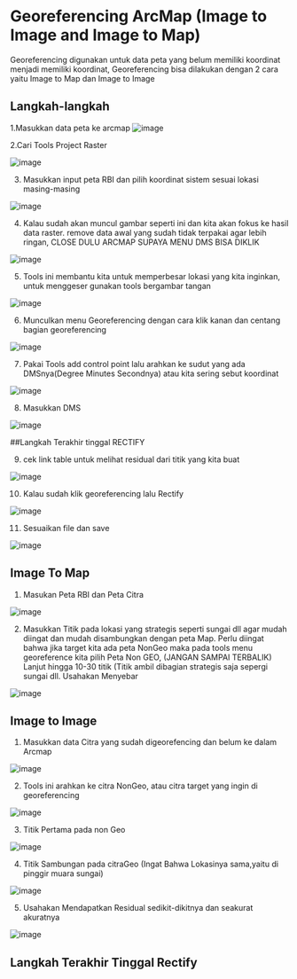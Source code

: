# Georeferencing ArcMap (Image to Image and Image to Map)
Georeferencing digunakan untuk data peta yang belum memiliki koordinat menjadi memiliki koordinat,
Georeferencing bisa dilakukan dengan 2 cara yaitu Image to Map dan Image to Image


## Langkah-langkah
1.Masukkan data peta ke arcmap ![image](https://user-images.githubusercontent.com/87703066/154121937-765268f2-c2d2-447b-a7c2-a25df3192b5a.png)

2.Cari Tools Project Raster 

![image](https://user-images.githubusercontent.com/87703066/154122072-09e6777c-9a0f-4246-99e8-de4b80fb16f9.png)

3. Masukkan input peta RBI dan pilih koordinat sistem sesuai lokasi masing-masing

![image](https://user-images.githubusercontent.com/87703066/154122883-ab8b95c4-eacd-4dee-a8fe-3991c527208f.png)

4. Kalau sudah akan muncul gambar seperti ini dan kita akan fokus ke hasil data raster. remove data awal yang sudah tidak terpakai agar lebih ringan, CLOSE DULU ARCMAP SUPAYA MENU DMS BISA DIKLIK
 
![image](https://user-images.githubusercontent.com/87703066/154123246-6732ba10-fdb3-45f7-8263-17f8225a117c.png)
 
5. Tools ini membantu kita untuk memperbesar lokasi yang kita inginkan, untuk menggeser gunakan tools bergambar tangan
 
 ![image](https://user-images.githubusercontent.com/87703066/154123456-99dfa70a-d3e9-4167-8922-0fc94f62ae00.png)
 
6. Munculkan menu Georeferencing dengan cara klik kanan dan centang bagian georeferencing

![image](https://user-images.githubusercontent.com/87703066/154123606-6417714b-bf10-485f-bed3-42c28ee80c74.png)

7. Pakai Tools add control point lalu arahkan ke sudut yang ada DMSnya(Degree Minutes Secondnya) atau kita sering sebut koordinat

![image](https://user-images.githubusercontent.com/87703066/154128160-81c6af92-87d0-4148-a514-9765e25a42b5.png)

8. Masukkan DMS

![image](https://user-images.githubusercontent.com/87703066/154128219-ca9082b5-3b91-4db5-be40-c097a651163f.png)

##Langkah Terakhir tinggal RECTIFY

9. cek link table untuk melihat residual dari titik yang kita buat

![image](https://user-images.githubusercontent.com/87703066/154129125-cb034b13-ec27-4453-8438-59f5bbd06f7f.png)

10. Kalau sudah klik georeferencing lalu Rectify

![image](https://user-images.githubusercontent.com/87703066/154129247-63647b7a-5cb7-4f55-a173-f32484d6d24d.png)

11. Sesuaikan file dan save

![image](https://user-images.githubusercontent.com/87703066/154129451-6e1c954c-ff38-4fc7-9976-af4b26ff3805.png)


## Image To Map
1. Masukan Peta RBI dan Peta Citra
 
![image](https://user-images.githubusercontent.com/87703066/154129769-665b2650-ac96-49ec-9cda-39f46503af77.png)

2. Masukkan Titik pada lokasi yang strategis seperti sungai dll agar mudah diingat dan mudah disambungkan dengan peta Map. Perlu diingat bahwa jika target kita ada peta NonGeo maka pada tools menu georeference kita pilih Peta Non GEO, (JANGAN SAMPAI TERBALIK) Lanjut hingga 10-30 titik (Titik ambil dibagian strategis saja sepergi sungai dll. Usahakan Menyebar

![image](https://user-images.githubusercontent.com/87703066/154130479-902fcfbe-fa03-41ca-9d90-c579de9783c3.png)


## Image to Image

1. Masukkan data Citra yang sudah digeorefencing dan belum ke dalam Arcmap

![image](https://user-images.githubusercontent.com/87703066/154131049-53747584-3165-4837-957c-a69cdf248e53.png)

2. Tools ini arahkan ke citra NonGeo, atau citra target yang ingin di georeferencing

![image](https://user-images.githubusercontent.com/87703066/154131157-7eda90cb-3331-41e2-bc81-c9fd0c789a62.png)

3. Titik Pertama pada non Geo

![image](https://user-images.githubusercontent.com/87703066/154131263-a9e33f48-a8b4-4a32-b9e2-708539b0760d.png)

4. Titik Sambungan pada citraGeo (Ingat Bahwa Lokasinya sama,yaitu di pinggir muara sungai)

![image](https://user-images.githubusercontent.com/87703066/154131536-a7bf1db3-09bd-48af-a61c-86708c813e56.png)

5. Usahakan Mendapatkan Residual sedikit-dikitnya dan seakurat akuratnya

![image](https://user-images.githubusercontent.com/87703066/154132452-3482812a-3a1e-4f94-9f42-355227774942.png)


## Langkah Terakhir Tinggal Rectify
